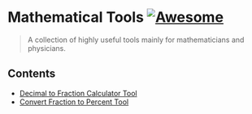 # Mathematical Tools [![Awesome](https://cdn.rawgit.com/sindresorhus/awesome/d7305f38d29fed78fa85652e3a63e154dd8e8829/media/badge.svg)](https://github.com/sindresorhus/awesome)

>A collection of highly useful tools mainly for mathematicians and physicians.

## Contents

* [Decimal to Fraction Calculator Tool](https://tools.waytolearnx.com/decimal-to-fraction)
* [Convert Fraction to Percent Tool](https://tools.waytolearnx.com/fraction-to-percent)
